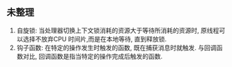 ## 未整理

1. 自旋锁: 当处理器切换上下文锁消耗的资源大于等待所消耗的资源时, 原线程可以选择不放弃CPU 时间片,而是在本地等待, 直到释放锁.
2. 钩子函数: 在特定的操作发生时触发的函数, 既在捕获消息时就触发. 与回调函数对比, 回调函数是指当特定的操作完成后触发的函数.
